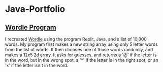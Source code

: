 # Java-Portfolio

## <a href = "https://github.com/RockBiscuit/Java-Portfolio/tree/main/Wordle%20ProgramWordle Program">Wordle Program</a>
I recreated  <a href = "https://www.nytimes.com/games/wordle/index.html">Wordle</a> using the program Replit, Java, and a list of 10,000 words. My program first makes a new string array using only 5 letter words from the list of words. It then chooses one of those words randomly, and makes a 12x5 2d array. It asks for guesses, and returns a '@' if the letter is in the word, but in the wrong spot, a '*' if the letter is in the right spot, or an 'x' if the letter isn't in the word.
